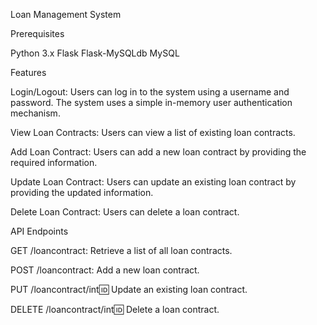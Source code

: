 Loan Management System

Prerequisites

Python 3.x
Flask
Flask-MySQLdb
MySQL

Features

Login/Logout: Users can log in to the system using a username and password. The system uses a simple in-memory user authentication mechanism.

View Loan Contracts: Users can view a list of existing loan contracts.

Add Loan Contract: Users can add a new loan contract by providing the required information.

Update Loan Contract: Users can update an existing loan contract by providing the updated information.

Delete Loan Contract: Users can delete a loan contract.

API Endpoints

GET /loancontract: Retrieve a list of all loan contracts.

POST /loancontract: Add a new loan contract.

PUT /loancontract/int:id: Update an existing loan contract.

DELETE /loancontract/int:id: Delete a loan contract.
